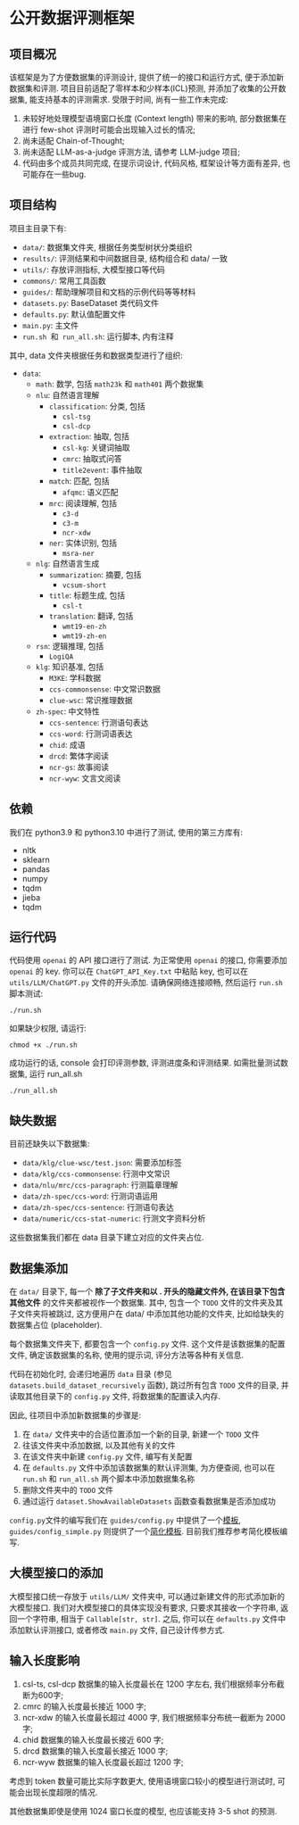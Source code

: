 # 公开数据评测框架

## 项目概况

该框架是为了方便数据集的评测设计, 提供了统一的接口和运行方式, 便于添加新数据集和评测.
项目目前适配了零样本和少样本(ICL)预测, 并添加了收集的公开数据集, 能支持基本的评测需求.
受限于时间, 尚有一些工作未完成:

1. 未较好地处理模型语境窗口长度 (Context length) 带来的影响, 部分数据集在进行 few-shot 评测时可能会出现输入过长的情况;
2. 尚未适配 Chain-of-Thought;
3. 尚未适配 LLM-as-a-judge 评测方法, 请参考 LLM-judge 项目;
4. 代码由多个成员共同完成, 在提示词设计, 代码风格, 框架设计等方面有差异, 也可能存在一些bug.

## 项目结构

项目主目录下有:

- `data/`: 数据集文件夹, 根据任务类型树状分类组织
- `results/`: 评测结果和中间数据目录, 结构组合和 data/ 一致
- `utils/`: 存放评测指标, 大模型接口等代码
- `commons/`: 常用工具函数
- `guides/`: 帮助理解项目和文档的示例代码等等材料
- `datasets.py`: BaseDataset 类代码文件
- `defaults.py`: 默认值配置文件
- `main.py`: 主文件
- `run.sh `和` run_all.sh`: 运行脚本, 内有注释

其中, data 文件夹根据任务和数据类型进行了组织:

- `data`:
    - `math`: 数学, 包括 `math23k` 和 `math401` 两个数据集
    - `nlu`: 自然语言理解
        - `classification`: 分类, 包括
            - `csl-tsg`
            - `csl-dcp`
        - `extraction`: 抽取, 包括
            - `csl-kg`: 关键词抽取
            - `cmrc`: 抽取式问答
            - `title2event`: 事件抽取
        - `match`: 匹配, 包括
            - `afqmc`: 语义匹配
        - `mrc`: 阅读理解, 包括
            - `c3-d`
            - `c3-m`
            - `ncr-xdw`
        - `ner`: 实体识别, 包括
            - `msra-ner`
    - `nlg`: 自然语言生成
        - `summarization`: 摘要, 包括
            - `vcsum-short`
        - `title`: 标题生成, 包括
            - `csl-t`
        - `translation`: 翻译, 包括
            - `wmt19-en-zh`
            - `wmt19-zh-en`
    - `rsn`: 逻辑推理, 包括
        - `LogiQA`
    - `klg`: 知识基准, 包括
        - `M3KE`: 学科数据
        - `ccs-commonsense`: 中文常识数据
        - `clue-wsc`: 常识推理数据
    - `zh-spec`: 中文特性
        - `ccs-sentence`: 行测语句表达
        - `ccs-word`: 行测词语表达
        - `chid`: 成语
        - `drcd`: 繁体字阅读
        - `ncr-gs`: 故事阅读
        - `ncr-wyw`: 文言文阅读

## 依赖

我们在 python3.9 和 python3.10 中进行了测试, 使用的第三方库有:

- nltk
- sklearn
- pandas
- numpy
- tqdm
- jieba
- tqdm

## 运行代码

代码使用 `openai` 的 API 接口进行了测试.
为正常使用 `openai` 的接口, 你需要添加 `openai` 的 key.
你可以在 `ChatGPT_API_Key.txt` 中粘贴 key,
也可以在 `utils/LLM/ChatGPT.py` 文件的开头添加.
请确保网络连接顺畅, 然后运行 `run.sh` 脚本测试:

```shell
./run.sh
```

如果缺少权限, 请运行:

```shell
chmod +x ./run.sh
```

成功运行的话, console 会打印评测参数, 评测进度条和评测结果. 
如需批量测试数据集, 运行 run_all.sh
```shell
./run_all.sh
```

## 缺失数据

目前还缺失以下数据集:

- `data/klg/clue-wsc/test.json`: 需要添加标签
- `data/klg/ccs-commonsense`: 行测中文常识
- `data/nlu/mrc/ccs-paragraph`: 行测篇章理解
- `data/zh-spec/ccs-word`: 行测词语运用
- `data/zh-spec/ccs-sentence`: 行测语句表达
- `data/numeric/ccs-stat-numeric`: 行测文字资料分析

这些数据集我们都在 data 目录下建立对应的文件夹占位.

## 数据集添加

在 `data/` 目录下,
每一个 **除了子文件夹和以 . 开头的隐藏文件外,
在该目录下包含其他文件** 的文件夹都被视作一个数据集.
其中, 包含一个 `TODO` 文件的文件夹及其子文件夹将被跳过,
这方便用户在 data/ 中添加其他功能的文件夹,
比如给缺失的数据集占位 (placeholder).

每个数据集文件夹下, 都要包含一个 `config.py` 文件.
这个文件是该数据集的配置文件,
确定该数据集的名称, 使用的提示词, 评分方法等各种有关信息.

代码在初始化时, 会递归地遍历 `data` 目录 (参见 `datasets.build_dataset_recursively` 函数),
跳过所有包含 `TODO` 文件的目录,
并读取其他目录下的 `config.py` 文件,
将数据集的配置读入内存.

因此, 往项目中添加新数据集的步骤是:

1. 在 `data/` 文件夹中的合适位置添加一个新的目录, 新建一个 `TODO` 文件
1. 往该文件夹中添加数据, 以及其他有关的文件
1. 在该文件夹中新建 `config.py` 文件, 编写有关配置
1. 在 `defaults.py` 文件中添加该数据集的默认评测集,
    为方便查阅, 也可以在 `run.sh` 和 `run_all.sh` 两个脚本中添加数据集名称
1. 删除文件夹中的 `TODO` 文件
1. 通过运行 `dataset.ShowAvailableDatasets` 函数查看数据集是否添加成功

`config.py`文件的编写我们在 `guides/config.py` 中提供了一个[模板](./guides/config.py),
`guides/config_simple.py` 则提供了一个[简化模板](guides/config_simple.py).
目前我们推荐参考简化模板编写.

## 大模型接口的添加

大模型接口统一存放于 `utils/LLM/` 文件夹中,
可以通过新建文件的形式添加新的大模型接口.
我们对大模型接口的具体实现没有要求,
只要求其接收一个字符串, 返回一个字符串, 相当于 `Callable[str, str]`.
之后, 你可以在 `defaults.py` 文件中添加默认评测接口,
或者修改 `main.py` 文件, 自己设计传参方式.

## 输入长度影响

1. csl-ts, csl-dcp 数据集的输入长度最长在 1200 字左右, 我们根据频率分布截断为600字;
2. cmrc 的输入长度最长接近 1000 字;
1. ncr-xdw 的输入长度最长超过 4000 字, 我们根据频率分布统一截断为 2000 字;
1. chid 数据集的输入长度最长接近 600 字;
1. drcd 数据集的输入长度最长接近 1000 字;
1. ncr-wyw 数据集的输入长度最长超过 1200 字;

考虑到 token 数量可能比实际字数更大,
使用语境窗口较小的模型进行测试时,
可能会出现长度超限的情况.

其他数据集即使是使用 1024 窗口长度的模型, 也应该能支持 3-5 shot 的预测.
